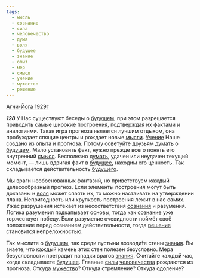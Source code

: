 ```yaml
---
tags:
  - мысль
  - сознание
  - сила
  - человечество
  - дума
  - воля
  - будущее
  - знание
  - опыт
  - мер
  - смысл
  - учение
  - мужество
  - решение
---
```


[Агни-Йога 1929г](https://127.0.0.1:4002/agni/1929)

___128___
У Нас существуют беседы о [будущем](../../../tags/#[будущее](../../../tags/#будущее)), при этом разрешается приводить самые широкие построения, подтверждая их фактами и аналогиями. Такая игра прогноза является лучшим отдыхом, она пробуждает спящие центры и рождает новые [мысли](../../../tags/#мысль). [Учение](../../../tags/#учение) Наше создано из [опыта](../../../tags/#опыт) и прогноза. Потому советуйте друзьям [думать](../../../tags/#дума) о [будущем](../../../tags/#[будущее](../../../tags/#будущее)). Мало установить факт, нужно прежде всего понять его внутренний [смысл](../../../tags/#смысл). Бесполезно [думать](../../../tags/#дума), удачен или неудачен текущий момент, — лишь вдвигая факт в [будущее](../../../tags/#будущее), находим его ценность. Так складывается действительность [будущего](../../../tags/#будущее).   

Мы враги необоснованных фантазий, но приветствуем каждый целесообразный прогноз. Если элементы построения могут быть доказаны и [воля](../../../tags/#воля) может спаять их, то можно настаивать на утверждении плана. Непригодность или хрупкость построения лежит в нас самих. Ужас разрушения истекает из несоответствия [сознания](../../../tags/#[сознание](../../../tags/#сознание)) и разумения. Логика разумения подкапывает основы, тогда как [сознание](../../../tags/#сознание) уже торжествует победу. Если разумение очевидности поймёт своё положение перед сознанием действительности, тогда [решение](../../../tags/#решение) становится непреложностью.   

Так мыслите о [будущем](../../../tags/#[будущее](../../../tags/#будущее)), так среди пустыни возводи́те стены [знания](../../../tags/#[знание](../../../tags/#знание)). Вы знаете, что каждый камень этих стен полезен безусловно. Мера безусловности преградит нападки врагов [знания](../../../tags/#[знание](../../../tags/#знание)). Считайте каждый час, когда складываете [будущее](../../../tags/#будущее). Главные [силы](../../../tags/#сила) [человечества](../../../tags/#человечество) рождаются из прогноза. Откуда [мужество](../../../tags/#мужество)? Откуда стремление? Откуда одоление?